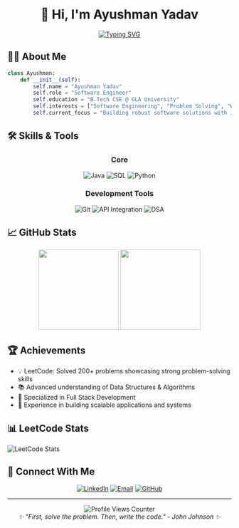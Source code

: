 <h1 align="center">👋 Hi, I'm Ayushman Yadav</h1>

<p align="center">
  <a href="https://git.io/typing-svg">
    <img src="https://readme-typing-svg.herokuapp.com?font=Fira+Code&pause=1000&center=true&width=500&lines=Software+Engineer+%7C+C%2B%2B+Developer;Computer+Science+Student;Problem+Solver+%7C+Tech+Enthusiast" alt="Typing SVG" />
  </a>
</p>

## 🧑‍💻 About Me
```python
class Ayushman:
    def __init__(self):
        self.name = "Ayushman Yadav"
        self.role = "Software Engineer"
        self.education = "B.Tech CSE @ GLA University"
        self.interests = ["Software Engineering", "Problem Solving", "Web Development"]
        self.current_focus = "Building robust software solutions with JavaScript"
```

## 🛠 Skills & Tools
<div align="center">

### Core
![Java](https://img.shields.io/badge/Java-Intermediate-007396?style=for-the-badge&logo=java&logoColor=white)
![SQL](https://img.shields.io/badge/SQL-Intermediate-4479A1?style=for-the-badge&logo=mysql&logoColor=white)
![Python](https://img.shields.io/badge/Python-Intermediate-3776AB?style=for-the-badge&logo=python&logoColor=white)

### Development Tools
![Git](https://img.shields.io/badge/Git-Version%20Control-F05032?style=for-the-badge&logo=git&logoColor=white)
![API Integration](https://img.shields.io/badge/API-Integration-0096D6?style=for-the-badge&logo=api&logoColor=white)
![DSA](https://img.shields.io/badge/DSA-Advanced-2496ED?style=for-the-badge&logo=leetcode&logoColor=white)

</div>

## 📈 GitHub Stats

<div align="center">
  <img height="180em" src="https://github-readme-stats.vercel.app/api?username=AyushmanYadav-2315000586&show_icons=true&theme=tokyonight&include_all_commits=true&count_private=true"/>
  <img height="180em" src="https://github-readme-stats.vercel.app/api/top-langs/?username=AyushmanYadav-2315000586&layout=compact&langs_count=8&theme=tokyonight"/>
</div>

## 🏆 Achievements
- 💡 LeetCode: Solved 200+ problems showcasing strong problem-solving skills
- 📚 Advanced understanding of Data Structures & Algorithms
- 🎯 Specialized in Full Stack Development
- 🚀 Experience in building scalable applications and systems

## 📊 LeetCode Stats
![LeetCode Stats](https://leetcard.jacoblin.cool/UIDemon?theme=dark&font=Fira%20Code&ext=heatmap)

## 🤝 Connect With Me
<div align="center">
  
[![LinkedIn](https://img.shields.io/badge/LinkedIn-Connect-0077B5?style=for-the-badge&logo=linkedin)](https://www.linkedin.com/in/ayushman-yadav-1ab72b33a/)
[![Email](https://img.shields.io/badge/Email-Contact-D14836?style=for-the-badge&logo=gmail)](mailto:ayushmanyadav80@gmail.com)
[![GitHub](https://img.shields.io/badge/GitHub-Follow-181717?style=for-the-badge&logo=github)](https://github.com/AyushmanYadav-2315000586)
</div>

---

<div align="center">
  <img src="https://komarev.com/ghpvc/?username=AyushmanYadav-2315000586&color=blue&style=flat-square&label=Profile+Views" alt="Profile Views Counter">
</div>

<div align="center">
  <em>✨ "First, solve the problem. Then, write the code." - John Johnson ✨</em>
</div>
